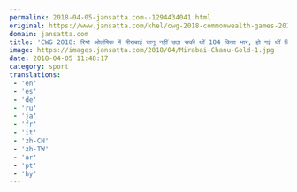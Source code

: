 ```yaml
---
permalink: 2018-04-05-jansatta.com--1294434041.html
original: https://www.jansatta.com/khel/cwg-2018-commonwealth-games-2018-india-medal-tally-scheudle-meerabai-chanu-104-kg-failed-attempt-in-rio-olympics-2016-depression-and-now-gold-medel/622185/
domain: jansatta.com
title: 'CWG 2018: रियो ओलंपिक में मीराबाई चानू नहीं उठा सकी थीं 104 किग्रा भार, हो गई थीं डिप्रेशन का शिकार'
image: https://images.jansatta.com/2018/04/Mirabai-Chanu-Gold-1.jpg
date: 2018-04-05 11:48:17
category: sport
translations: 
 - 'en'
 - 'es'
 - 'de'
 - 'ru'
 - 'ja'
 - 'fr'
 - 'it'
 - 'zh-CN'
 - 'zh-TW'
 - 'ar'
 - 'pt'
 - 'hy'
---
```


